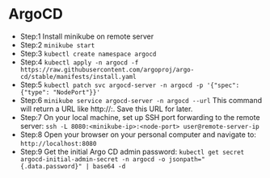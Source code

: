 # ArgoCD

* Step:1 Install minikube on remote server
* Step:2 `minikube start`
* Step:3 `kubectl create namespace argocd`
* Step:4 `kubectl apply -n argocd -f https://raw.githubusercontent.com/argoproj/argo-cd/stable/manifests/install.yaml`
* Step:5 `kubectl patch svc argocd-server -n argocd -p '{"spec": {"type": "NodePort"}}'`
* Step:6 `minikube service argocd-server -n argocd --url` This command will return a URL like http://<minikube-ip>:<node-port>. Save this URL for later.
* Step:7 On your local machine, set up SSH port forwarding to the remote server: `ssh -L 8080:<minikube-ip>:<node-port> user@remote-server-ip`
* Step:8 Open your browser on your personal computer and navigate to: `http://localhost:8080`
* Step:9 Get the initial Argo CD admin password: `kubectl get secret argocd-initial-admin-secret -n argocd -o jsonpath="{.data.password}" | base64 -d`
